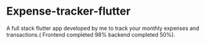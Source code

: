 # Expense-tracker-flutter
A full stack flutter app developed by me to track your monthly expenses and transactions.( Frontend completed 98% backend completed 50%).
